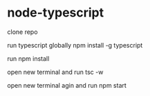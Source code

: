 # node-typescript

clone repo

run typescript globally
npm install -g typescript

run 
npm install

open new terminal and run
tsc -w

open new terminal agin and run
npm start